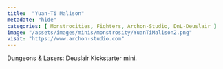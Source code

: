 ```yaml
---
title:  "Yuan-Ti Malison"
metadate: "hide"
categories: [ Monstrocities, Fighters, Archon-Studio, DnL-Deuslair ]
image: "/assets/images/minis/monstrosity/YuanTiMalison2.png"
visit: "https://www.archon-studio.com"
---
```

Dungeons & Lasers: Deuslair Kickstarter mini.